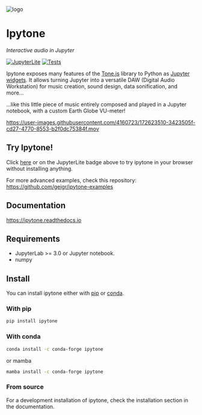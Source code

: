 ![logo](https://user-images.githubusercontent.com/4160723/291225627-32c0b022-0492-474b-8dfb-0bf59796f44a.svg)

# Ipytone

*Interactive audio in Jupyter*

[![JupyterLite](https://jupyterlite.rtfd.io/en/latest/_static/badge-launch.svg)](https://ipytone.readthedocs.io/en/latest/lite/retro/notebooks/?path=quick_demo.ipynb)
[![Tests](https://github.com/geigr/ipytone/workflows/Test/badge.svg)](https://github.com/geigr/ipytone/actions)

Ipytone exposes many features of the [Tone.js](https://tonejs.github.io) library
to Python as [Jupyter widgets](https://ipywidgets.readthedocs.io). It allows
turning Jupyter into a versatile DAW (Digital Audio Workstation) for music
creation, sound design, data sonification, and more...

...like this little piece of music entirely composed and played in a Jupyter notebook,
with a custom Earth Globe VU-meter!

https://user-images.githubusercontent.com/4160723/172623510-3423505f-cd27-4770-8553-b2f0dc75384f.mov

## Try Ipytone!

Click [here](https://ipytone.readthedocs.io/en/latest/lite/retro/notebooks/?path=quick_demo.ipynb) or
on the JupyterLite badge above to try ipytone in your browser without installing anything.

For more advanced examples, check this repository: https://github.com/geigr/ipytone-examples

## Documentation

https://ipytone.readthedocs.io

## Requirements

* JupyterLab >= 3.0 or Jupyter notebook.
* numpy

## Install

You can install ipytone either with [pip](#with-pip) or [conda](#with-conda).

### With pip

```sh
pip install ipytone
```

### With conda

```sh
conda install -c conda-forge ipytone
```

or mamba


```sh
mamba install -c conda-forge ipytone
```

### From source

For a development installation of ipytone, check the installation section in the documentation.
